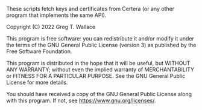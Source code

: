 These scripts fetch keys and certificates from Certera (or any other
program that implements the same API).

Copyright (C) 2022 Greg T. Wallace

This program is free software: you can redistribute it and/or modify
it under the terms of the GNU General Public License (version 3) as
published by the Free Software Foundation.

This program is distributed in the hope that it will be useful,
but WITHOUT ANY WARRANTY; without even the implied warranty of
MERCHANTABILITY or FITNESS FOR A PARTICULAR PURPOSE.  See the
GNU General Public License for more details.

You should have received a copy of the GNU General Public License
along with this program.  If not, see <https://www.gnu.org/licenses/>.

